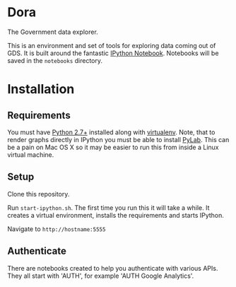 # Dora

The Government data explorer.

This is an environment and set of tools for exploring data coming out of GDS. It is built
around the fantastic [IPython Notebook](http://ipython.org/ipython-doc/dev/interactive/htmlnotebook.html).
Notebooks will be saved in the `notebooks` directory.

# Installation

## Requirements

You must have [Python 2.7+](http://www.python.org/) installed along with [virtualenv](http://www.virtualenv.org/en/latest/).
Note, that to render graphs directly in IPython you must be able to install [PyLab](http://www.scipy.org/PyLab). This can be
a pain on Mac OS X so it may be easier to run this from inside a Linux virtual machine.

## Setup

Clone this repository.

Run `start-ipython.sh`. The first time you run this it will take a while. It creates a virtual environment, installs the
requirements and starts IPython.

Navigate to `http://hostname:5555`

## Authenticate

There are notebooks created to help you authenticate with various APIs. They all start with 'AUTH', for example 'AUTH Google Analytics'.

